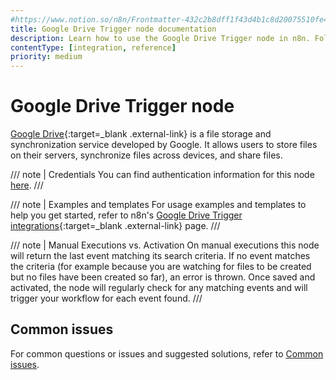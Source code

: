 ```yaml
---
#https://www.notion.so/n8n/Frontmatter-432c2b8dff1f43d4b1c8d20075510fe4
title: Google Drive Trigger node documentation
description: Learn how to use the Google Drive Trigger node in n8n. Follow technical documentation to integrate Google Drive Trigger node into your workflows.
contentType: [integration, reference]
priority: medium
---
```


# Google Drive Trigger node

[Google Drive](https://drive.google.com){:target=_blank .external-link} is a file storage and synchronization service developed by Google. It allows users to store files on their servers, synchronize files across devices, and share files.

/// note | Credentials
You can find authentication information for this node [here](/integrations/builtin/credentials/google/).
///

///  note  | Examples and templates
For usage examples and templates to help you get started, refer to n8n's [Google Drive Trigger integrations](https://n8n.io/integrations/google-drive-trigger/){:target=_blank .external-link} page.
///

/// note | Manual Executions vs. Activation
On manual executions this node will return the last event matching its search criteria. If no event matches the criteria (for example because you are watching for files to be created but no files have been created so far), an error is thrown. Once saved and activated, the node will regularly check for any matching events and will trigger your workflow for each event found.
///

## Common issues

For common questions or issues and suggested solutions, refer to [Common issues](/integrations/builtin/trigger-nodes/n8n-nodes-base.googledrivetrigger/common-issues/).

